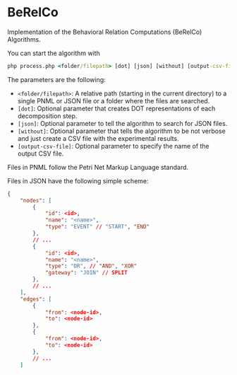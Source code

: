 # BeRelCo

Implementation of the Behavioral Relation Computations (BeRelCo) Algorithms.

You can start the algorithm with 
```cmd
php process.php <folder/filepath> [dot] [json] [without] [output-csv-file]
```
The parameters are the following:
- ```<folder/filepath>```: A relative path (starting in the current directory) to a single PNML or JSON file or a folder where the files are searched.
- ```[dot]```: Optional parameter that creates DOT representations of each decomposition step.
- ```[json]```: Optional parameter to tell the algorithm to search for JSON files.
- ```[without]```: Optional parameter that tells the algorithm to be not verbose and just create a CSV file with the experimental results.
- ```[output-csv-file]```: Optional parameter to specify the name of the output CSV file.

Files in PNML follow the Petri Net Markup Language standard.

Files in JSON have the following simple scheme:
```json
{
    "nodes": [
        {
            "id": <id>,
            "name": "<name>",
            "type": "EVENT" // "START", "END"
        },
        // ...
        {
            "id": <id>,
            "name": "<name>",
            "type": "OR", // "AND", "XOR"
            "gateway": "JOIN" // SPLIT
        },
        // ...
    ],
    "edges": [
        {
            "from": <node-id>,
            "to": <node-id>
        },
        {
            "from": <node-id>,
            "to": <node-id>
        },
        // ...
    ]
```
